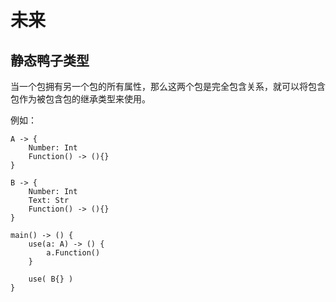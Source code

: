 # 未来
## 静态鸭子类型
当一个包拥有另一个包的所有属性，那么这两个包是完全包含关系，就可以将包含包作为被包含包的继承类型来使用。

例如：
```
A -> {
    Number: Int
    Function() -> (){}
}

B -> {
    Number: Int
    Text: Str
    Function() -> (){}
}

main() -> () {
    use(a: A) -> () {
        a.Function()
    }

    use( B{} )
}
```